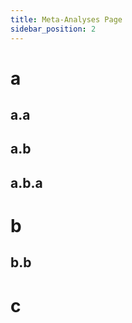 ```yaml
---
title: Meta-Analyses Page
sidebar_position: 2
---
```


# a

## a.a

## a.b

## a.b.a

# b

## b.b

# c